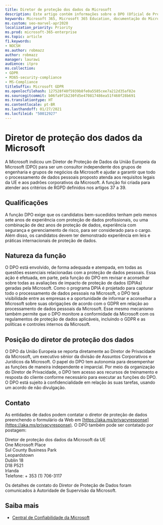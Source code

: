```yaml
---
title: Diretor de proteção dos dados da Microsoft
description: Este artigo contém informações sobre o DPO (Oficial de Proteção de Dados da União Europeia) da Microsoft para o GDPR.
keywords: Microsoft 365, Microsoft 365 Education, documentação do Microsoft 365, RGPD
ms.custom: seo-marvel-apr2020
localization_priority: Priority
ms.prod: microsoft-365-enterprise
ms.topic: article
f1.keywords:
- NOCSH
ms.author: robmazz
author: robmazz
manager: laurawi
audience: itpro
ms.collection:
- GDPR
- M365-security-compliance
- MS-Compliance
titleSuffix: Microsoft GDPR
ms.openlocfilehash: 127528f40f5939b8fe0a5585cee7a212d35af82e
ms.sourcegitcommit: b06fa9f1b230fd5e470817486ea51f460f28b691
ms.translationtype: HT
ms.contentlocale: pt-BR
ms.lasthandoff: 01/27/2021
ms.locfileid: "50012927"
---
```

# <a name="microsofts-data-protection-officer"></a>Diretor de proteção dos dados da Microsoft

A Microsoft indicou um Diretor de Proteção de Dados da União Europeia da Microsoft (DPO) para ser um consultor independente dos grupos de engenharia e grupos de negócios da Microsoft e ajudar a garantir que todo o processamento de dados pessoais proposto atenda aos requisitos legais da UE e aos padrões corporativos da Microsoft. A função foi criada para atender aos critérios de RGPD definidos nos artigos 37 a 39.

## <a name="qualifications"></a>Qualificações

A função DPO exige que os candidatos bem-sucedidos tenham pelo menos sete anos de experiência com proteção de dados profissionais, ou uma combinação de dez anos de proteção de dados, experiência com segurança e gerenciamento de risco, para ser considerado para o cargo. Além disso, os candidatos devem ter demonstrado experiência em leis e práticas internacionais de proteção de dados. 

## <a name="nature-of-the-role"></a>Natureza da função

O DPO está envolvido, de forma adequada e atempada, em todas as questões essenciais relacionadas com a proteção de dados pessoais. Essa ação é efetuada, em parte, pela função do DPO em revisar e aconselhar sobre todas as avaliações de impacto de proteção de dados (DPIAs) geradas pela Microsoft. Como o programa DPIA é projetado para capturar todo o processamento de dados pessoais na Microsoft, o DPO terá visibilidade entre as empresas e a oportunidade de informar e aconselhar a Microsoft sobre suas obrigações de acordo com o GDPR em relação ao processamento de dados pessoais da Microsoft. Esse mesmo mecanismo também permite que o DPO monitore a conformidade da Microsoft com os regulamentos de proteção de dados aplicáveis, incluindo o GDPR e as políticas e controles internos da Microsoft. 

## <a name="position-of-the-data-protection-officer"></a>Posição do diretor de proteção dos dados

O DPO da União Europeia se reporta diretamente ao Diretor de Privacidade da Microsoft, um executivo sênior da divisão de Assuntos Corporativos e Jurídicos da Microsoft. O papel do DPO tem autonomia para desempenhar as funções de maneira independente e imparcial. Por meio da organização do Diretor de Privacidade, o DPO tem acesso aos recursos de treinamento e resposta do cliente conforme necessário para executar as funções do DPO. O DPO está sujeito à confidencialidade em relação às suas tarefas, usando um acordo de não divulgação.  

## <a name="contact"></a>Contato

As entidades de dados podem contatar o diretor de proteção de dados preenchendo o formulário da Web em [https://aka.ms/privacyresponse](https://aka.ms/privacyresponse). O DPO também pode ser contatado por postagem:

Diretor de proteção dos dados da Microsoft da UE<br>
One Microsoft Place<br>
Sul County Business Park<br>
Leopardstown<br>
Dublin 18<br>
D18 P521<br>
Irlanda<br>
Telefone: + 353 (1) 706-3117<br>

Os detalhes de contato do Diretor de Proteção de Dados foram comunicados à Autoridade de Supervisão da Microsoft.

## <a name="learn-more"></a>Saiba mais

- [Central de Confiabilidade da Microsoft](https://www.microsoft.com/trust-center/privacy/gdpr-overview)
